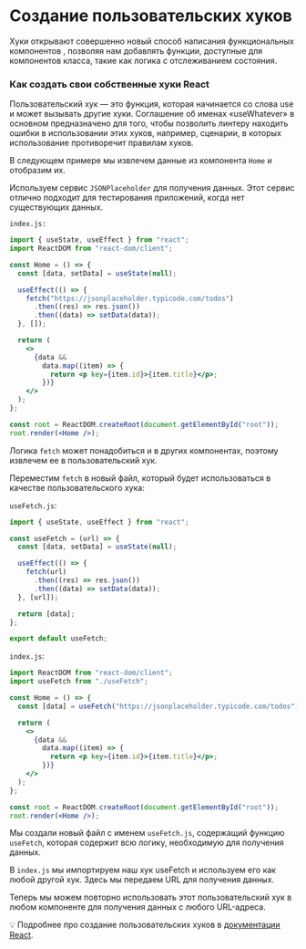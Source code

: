 # Создание пользовательских хуков

Хуки открывают совершенно новый способ написания функциональных компонентов , позволяя нам добавлять функции, доступные для компонентов класса, такие как логика с отслеживанием состояния.

### Как создать свои собственные хуки React

Пользовательский хук — это функция, которая начинается со слова use и может вызывать другие хуки. Соглашение об именах «useWhatever» в основном предназначено для того, чтобы позволить линтеру находить ошибки в использовании этих хуков, например, сценарии, в которых использование противоречит правилам хуков.

В следующем примере мы извлечем данные из компонента `Home` и отобразим их.

Используем сервис `JSONPlaceholder` для получения данных. Этот сервис отлично подходит для тестирования приложений, когда нет существующих данных.

`index.js:`

```jsx
import { useState, useEffect } from "react";
import ReactDOM from "react-dom/client";

const Home = () => {
  const [data, setData] = useState(null);

  useEffect(() => {
    fetch("https://jsonplaceholder.typicode.com/todos")
      .then((res) => res.json())
      .then((data) => setData(data));
  }, []);

  return (
    <>
      {data &&
        data.map((item) => {
          return <p key={item.id}>{item.title}</p>;
        })}
    </>
  );
};

const root = ReactDOM.createRoot(document.getElementById("root"));
root.render(<Home />);
```

Логика `fetch` может понадобиться и в других компонентах, поэтому извлечем ее в пользовательский хук.

Переместим `fetch` в новый файл, который будет использоваться в качестве пользовательского хука:

`useFetch.js`:

```jsx
import { useState, useEffect } from "react";

const useFetch = (url) => {
  const [data, setData] = useState(null);

  useEffect(() => {
    fetch(url)
      .then((res) => res.json())
      .then((data) => setData(data));
  }, [url]);

  return [data];
};

export default useFetch;
```

`index.js`:

```jsx
import ReactDOM from "react-dom/client";
import useFetch from "./useFetch";

const Home = () => {
  const [data] = useFetch("https://jsonplaceholder.typicode.com/todos");

  return (
    <>
      {data &&
        data.map((item) => {
          return <p key={item.id}>{item.title}</p>;
        })}
    </>
  );
};

const root = ReactDOM.createRoot(document.getElementById("root"));
root.render(<Home />);
```

Мы создали новый файл с именем `useFetch.js`, содержащий функцию `useFetch`, которая содержит всю логику, необходимую для получения данных.

В `index.js` мы импортируем наш хук useFetch и используем его как любой другой хук. Здесь мы передаем URL для получения данных.

Теперь мы можем повторно использовать этот пользовательский хук в любом компоненте для получения данных с любого URL-адреса.

💡 Подробнее про cоздание пользовательских хуков в [документации React](https://ru.reactjs.org/docs/hooks-custom.html).
